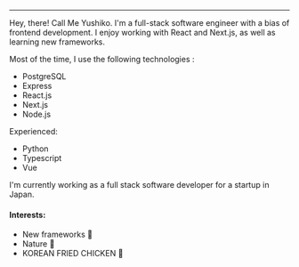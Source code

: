 <hr> 

Hey, there! Call Me Yushiko. I'm a full-stack software engineer with a bias of frontend development. I enjoy working with React and Next.js, as well as learning new frameworks.

Most of the time, I use the following technologies :
- PostgreSQL
- Express
- React.js
- Next.js
- Node.js

Experienced:  
- Python
- Typescript
- Vue

I'm currently working as a full stack software developer for a startup in Japan.

#### Interests: 
- New frameworks 👀
- Nature 🍃
- KOREAN FRIED CHICKEN 🍗
<br>



<!--
**yushisalvador/yushisalvador** is a ✨ _special_ ✨ repository because its `README.md` (this file) appears on your GitHub profile.

Here are some ideas to get you started:

- 🔭 I’m currently working on ...
- 🌱 I’m currently learning ...
- 👯 I’m looking to collaborate on ...
- 🤔 I’m looking for help with ...
- 💬 Ask me about ...
- 📫 How to reach me: ...
- 😄 Pronouns: ...
- ⚡ Fun fact: ...
-->
